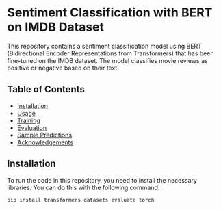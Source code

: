 # Sentiment Classification with BERT on IMDB Dataset

This repository contains a sentiment classification model using BERT (Bidirectional Encoder Representations from Transformers) that has been fine-tuned on the IMDB dataset. The model classifies movie reviews as positive or negative based on their text.

## Table of Contents

- [Installation](#installation)
- [Usage](#usage)
- [Training](#training)
- [Evaluation](#evaluation)
- [Sample Predictions](#sample-predictions)
- [Acknowledgements](#acknowledgements)

## Installation

To run the code in this repository, you need to install the necessary libraries. You can do this with the following command:

```bash
pip install transformers datasets evaluate torch
